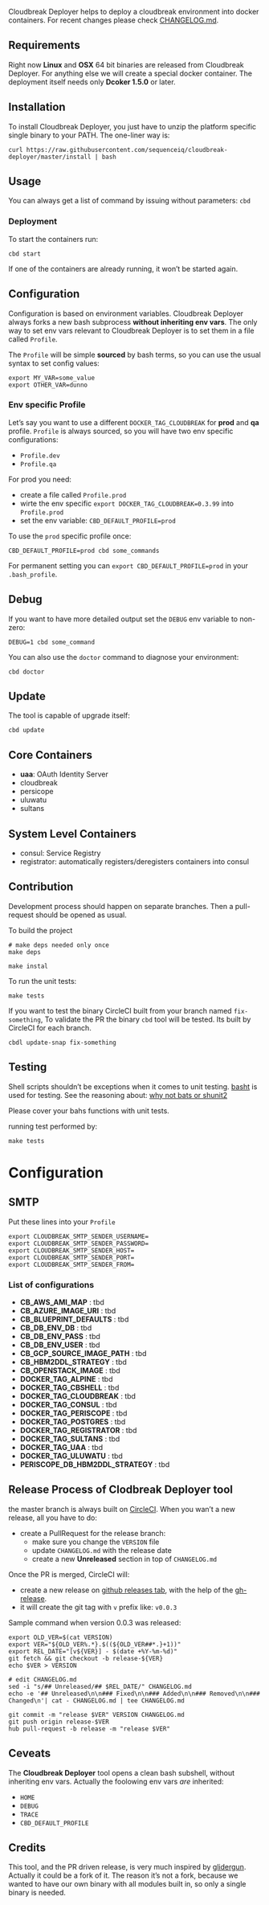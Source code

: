 Cloudbreak Deployer helps to deploy a cloudbreak environment into docker containers.
For recent changes please check [CHANGELOG.md](https://github.com/sequenceiq/cloudbreak-deployer/blob/master/CHANGELOG.md).

## Requirements

Right now **Linux** and **OSX** 64 bit binaries are released from Cloudbreak Deployer. For anything else we will create a special docker container.
The deployment itself needs only **Dcoker 1.5.0** or later.

## Installation

To install Cloudbreak Deployer, you just have to unzip the platform specific
single binary to your PATH. The one-liner way is:

```
curl https://raw.githubusercontent.com/sequenceiq/cloudbreak-deployer/master/install | bash
```
## Usage

You can always get a list of command by issuing without parameters: `cbd`

### Deployment

To start the containers run:

```
cbd start
```
If one of the containers are already running, it won’t be started again.

## Configuration

Configuration is based on environment variables. Cloudbreak Deployer always forks a new
bash subprocess **without inheriting env vars**. The only way to set env vars relevant to 
Cloudbreak Deployer is to set them in a file called `Profile`.

The `Profile` will be simple **sourced** by bash terms, so you can use the usual syntax
to set config values:

```
export MY_VAR=some_value
export OTHER_VAR=dunno
```

### Env specific Profile

Let’s say you want to use a different `DOCKER_TAG_CLOUDBREAK` for **prod** and **qa** profile.
`Profile` is always sourced, so you will have two env specific configurations:
- `Profile.dev`
- `Profile.qa`

For prod you need:

- create a file called `Profile.prod`
- wirte the env specific `export DOCKER_TAG_CLOUDBREAK=0.3.99` into `Profile.prod`
- set the env variable: `CBD_DEFAULT_PROFILE=prod`

To use the `prod` specific profile once:
```
CBD_DEFAULT_PROFILE=prod cbd some_commands
```

For permanent setting you can `export CBD_DEFAULT_PROFILE=prod` in your `.bash_profile`.

## Debug

If you want to have more detailed output set the `DEBUG` env variable to non-zero:
```
DEBUG=1 cbd some_command
```

You can also use the `doctor` command to diagnose your environment:
```
cbd doctor
```

## Update

The tool is capable of upgrade itself:
```
cbd update
```

## Core Containers

- **uaa**: OAuth Identity Server
- cloudbreak
- persicope
- uluwatu
- sultans

## System Level Containers

- consul: Service Registry
- registrator: automatically registers/deregisters containers into consul

## Contribution

Development process should happen on separate branches. Then a pull-request should be opened as usual.

To build the project
```
# make deps needed only once
make deps

make instal
```

To run the unit tests:
```
make tests
```

If you want to test the binary CircleCI built from your branch named `fix-something`, 
To validate the PR the binary `cbd` tool will be tested. Its built by CircleCI for each branch.

```
cbdl update-snap fix-something
```

## Testing

Shell scripts shouldn’t be exceptions when it comes to unit testing. [basht](https://github.com/progrium/basht)
is used for testing. See the reasoning about: [why not bats or shunit2](https://github.com/progrium/basht#why-not-bats-or-shunit2)

Please cover your bahs functions with unit tests.

running test performed by:
```
make tests
```

# Configuration

## SMTP

Put these lines into your `Profile`
```
export CLOUDBREAK_SMTP_SENDER_USERNAME=
export CLOUDBREAK_SMTP_SENDER_PASSWORD=
export CLOUDBREAK_SMTP_SENDER_HOST=
export CLOUDBREAK_SMTP_SENDER_PORT=
export CLOUDBREAK_SMTP_SENDER_FROM=
```

### List of configurations

- **CB_AWS_AMI_MAP** : tbd 
- **CB_AZURE_IMAGE_URI** : tbd 
- **CB_BLUEPRINT_DEFAULTS** : tbd 
- **CB_DB_ENV_DB** : tbd 
- **CB_DB_ENV_PASS** : tbd 
- **CB_DB_ENV_USER** : tbd 
- **CB_GCP_SOURCE_IMAGE_PATH** : tbd 
- **CB_HBM2DDL_STRATEGY** : tbd 
- **CB_OPENSTACK_IMAGE** : tbd 
- **DOCKER_TAG_ALPINE** : tbd 
- **DOCKER_TAG_CBSHELL** : tbd 
- **DOCKER_TAG_CLOUDBREAK** : tbd 
- **DOCKER_TAG_CONSUL** : tbd 
- **DOCKER_TAG_PERISCOPE** : tbd 
- **DOCKER_TAG_POSTGRES** : tbd 
- **DOCKER_TAG_REGISTRATOR** : tbd 
- **DOCKER_TAG_SULTANS** : tbd 
- **DOCKER_TAG_UAA** : tbd 
- **DOCKER_TAG_ULUWATU** : tbd 
- **PERISCOPE_DB_HBM2DDL_STRATEGY** : tbd 


## Release Process of Clodbreak Deployer tool

the master branch is always built on [CircleCI](https://circleci.com/gh/sequenceiq/cloudbreak-deployer).
When you wan’t a new release, all you have to do:

- create a PullRequest for the release branch:
  - make sure you change the `VERSION` file
  - update `CHANGELOG.md` with the release date
  - create a new **Unreleased** section in top of `CHANGELOG.md`

Once the PR is merged, CircleCI will:
- create a new release on [github releases tab](https://github.com/sequenceiq/cloudbreak-deployer/releases), with the help of the [gh-release](https://github.com/progrium/gh-release).
- it will create the git tag with `v` prefix like: `v0.0.3`

Sample command when version 0.0.3 was released:

```
export OLD_VER=$(cat VERSION)
export VER="${OLD_VER%.*}.$((${OLD_VER##*.}+1))"
export REL_DATE="[v${VER}] - $(date +%Y-%m-%d)"
git fetch && git checkout -b release-${VER}
echo $VER > VERSION

# edit CHANGELOG.md
sed -i "s/## Unreleased/## $REL_DATE/" CHANGELOG.md
echo -e '## Unreleased\n\n### Fixed\n\n### Added\n\n### Removed\n\n### Changed\n'| cat - CHANGELOG.md | tee CHANGELOG.md

git commit -m "release $VER" VERSION CHANGELOG.md
git push origin release-$VER
hub pull-request -b release -m "release $VER"
```

## Ceveats

The **Cloudbreak Deployer** tool opens a clean bash subshell, without inheriting env vars.
Actually the foolowing env vars _are_ inherited: 

- `HOME`
- `DEBUG`
- `TRACE`
- `CBD_DEFAULT_PROFILE`

## Credits

This tool, and the PR driven release, is very much inspired by [glidergun](https://github.com/gliderlabs/glidergun). Actually it
could be a fork of it. The reason it’s not a fork, because we wanted to have our own binary with all modules
built in, so only a single binary is needed.
